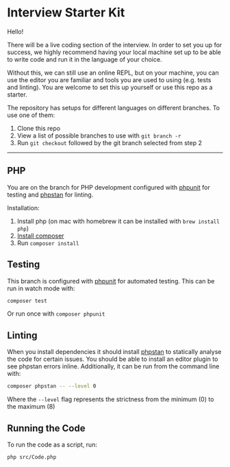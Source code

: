 # Interview Starter Kit

Hello!

There will be a live coding section of the interview. In order to set you up for success, we highly recommend having your local machine set up to be able to write code and run it in the language of your choice.

Without this, we can still use an online REPL, but on your machine, you can use the editor you are familiar and tools you are used to using (e.g. tests and linting). You are welcome to set this up yourself or use this repo as a starter.

The repository has setups for different languages on different branches. To use one of them:

1. Clone this repo
2. View a list of possible branches to use with `git branch -r`
3. Run `git checkout` followed by the git branch selected from step 2

---

## PHP

You are on the branch for PHP development configured with [phpunit](https://phpunit.de/index.html) for testing and [phpstan](https://github.com/phpstan/phpstan) for linting.

Installation:

1. Install php (on mac with homebrew it can be installed with `brew install php`)
2. [Install composer](https://getcomposer.org/doc/00-intro.md#installation-linux-unix-macos)
3. Run `composer install`

## Testing

This branch is configured with [phpunit](https://phpunit.de/index.html) for automated testing. This can be run in watch mode with:

```sh
composer test
```

Or run once with `composer phpunit`

## Linting

When you install dependencies it should install [phpstan](https://github.com/phpstan/phpstan) to statically analyse the code for certain issues. You should be able to install an editor plugin to see phpstan errors inline. Additionally, it can be run from the command line with:

```sh
composer phpstan -- --level 0
```

Where the `--level` flag represents the strictness from the minimum (0) to the maximum (8)

## Running the Code

To run the code as a script, run:

```sh
php src/Code.php
```

